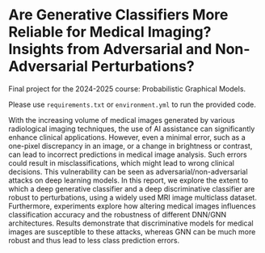 # Are Generative Classifiers More Reliable for Medical Imaging? Insights from Adversarial and Non-Adversarial Perturbations?
Final project for the 2024-2025 course: Probabilistic Graphical Models.

Please use `requirements.txt` or `environment.yml` to run the provided code.

With the increasing volume of medical images generated by various radiological imaging techniques, the use of AI assistance can significantly enhance clinical applications. However, even a minimal error, such as a one-pixel discrepancy in an image, or a change in brightness or contrast, can lead to incorrect predictions in medical image analysis. Such errors could result in misclassifications, which might lead to wrong clinical decisions. This vulnerability can be seen as adversarial/non-adversarial attacks on deep learning models. In this report, we explore the extent to which a deep generative classifier and a deep discriminative classifier are robust to perturbations, using a widely used MRI image multiclass dataset. Furthermore, experiments explore how altering medical images influences classification accuracy and the robustness of different DNN/GNN architectures. Results demonstrate that discriminative models for medical images are susceptible to these attacks, whereas GNN can be much more robust and thus lead to less class prediction errors.
